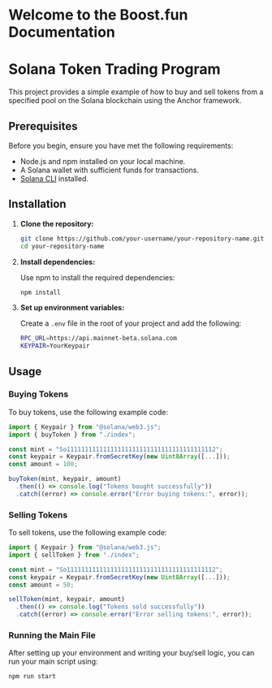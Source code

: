 Welcome to the Boost.fun Documentation
===================

# Solana Token Trading Program

This project provides a simple example of how to buy and sell tokens from a specified pool on the Solana blockchain using the Anchor framework.

## Prerequisites

Before you begin, ensure you have met the following requirements:

- Node.js and npm installed on your local machine.
- A Solana wallet with sufficient funds for transactions.
- [Solana CLI](https://docs.solana.com/cli/install-solana-cli-tools) installed.

## Installation

1. **Clone the repository:**

   ```bash
   git clone https://github.com/your-username/your-repository-name.git
   cd your-repository-name
   ```

2. **Install dependencies:**

   Use npm to install the required dependencies:

   ```bash
   npm install
   ```

3. **Set up environment variables:**

   Create a `.env` file in the root of your project and add the following:

   ```bash
   RPC_URL=https://api.mainnet-beta.solana.com
   KEYPAIR=YourKeypair
   ```

## Usage

### Buying Tokens

To buy tokens, use the following example code:

```javascript
import { Keypair } from "@solana/web3.js";
import { buyToken } from "./index";

const mint = "So11111111111111111111111111111111111111112";
const keypair = Keypair.fromSecretKey(new Uint8Array([...]));
const amount = 100;

buyToken(mint, keypair, amount)
  .then(() => console.log("Tokens bought successfully"))
  .catch((error) => console.error("Error buying tokens:", error));
```

### Selling Tokens

To sell tokens, use the following example code:

```javascript
import { Keypair } from "@solana/web3.js";
import { sellToken } from "./index";

const mint = "So11111111111111111111111111111111111111112";
const keypair = Keypair.fromSecretKey(new Uint8Array([...]));
const amount = 50;

sellToken(mint, keypair, amount)
  .then(() => console.log("Tokens sold successfully"))
  .catch((error) => console.error("Error selling tokens:", error));
```

### Running the Main File

After setting up your environment and writing your buy/sell logic, you can run your main script using:

```bash
npm run start
```
